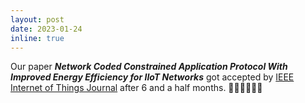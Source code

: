 ```yaml
---
layout: post
date: 2023-01-24
inline: true
---
```


Our paper ***Network Coded Constrained Application Protocol With Improved Energy Efficiency for IIoT Networks*** got accepted by [IEEE Internet of Things Journal](https://ieee-iotj.org/) after 6 and a half months. 🎉🎉🥹🥹✅✅